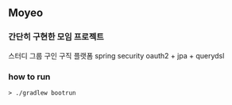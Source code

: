 ## Moyeo 
### 간단히 구현한 모임 프로젝트  
스터디 그룹 구인 구직 플랫폼 
spring security oauth2 + jpa + querydsl


### how to run
```
> ./gradlew bootrun
```